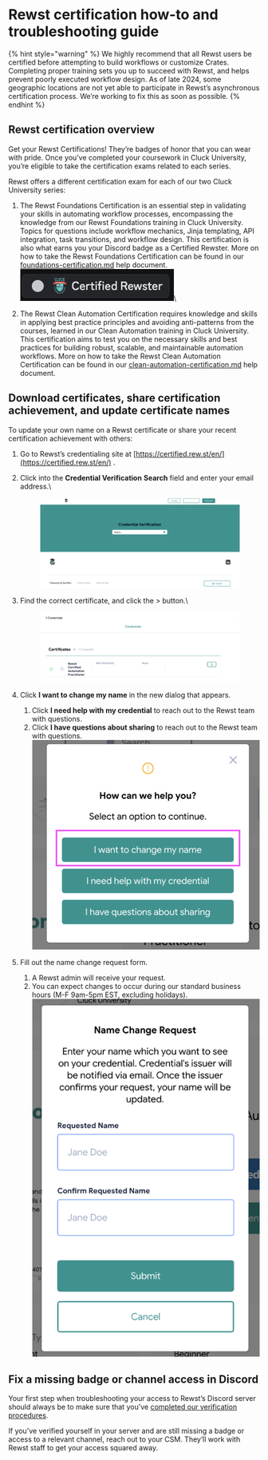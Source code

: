 # Rewst certification how-to and troubleshooting guide

{% hint style="warning" %}
We highly recommend that all Rewst users be certified before attempting to build workflows or customize Crates. Completing proper training sets you up to succeed with Rewst, and helps prevent poorly executed workflow design. As of late 2024, some geographic locations are not yet able to participate in Rewst’s asynchronous certification process. We’re working to fix this as soon as possible.&#x20;
{% endhint %}

## Rewst certification overview

Get your Rewst Certifications! They’re badges of honor that you can wear with pride. Once you’ve completed your coursework in Cluck University, you’re eligible to take the certification exams related to each series.

Rewst offers a different certification exam for each of our two Cluck University series:

1. The Rewst Foundations Certification is an essential step in validating your skills in automating workflow processes, encompassing the knowledge from our Rewst Foundations training in Cluck University. Topics for questions include workflow mechanics, Jinja templating, API integration, task transitions, and workflow design. This certification is also what earns you your Discord badge as a Certified Rewster. More on how to take the Rewst Foundations Certification can be found in our [foundations-certification.md](rewst-foundations-1/foundations-certification.md "mention") help document.\
   ![](../.gitbook/assets/certifiedrooster.png)\

2. The Rewst Clean Automation Certification requires knowledge and skills in applying best practice principles and avoiding anti-patterns from the courses, learned in our Clean Automation training in Cluck University. This certification aims to test you on the necessary skills and best practices for building robust, scalable, and maintainable automation workflows. More on how to take the Rewst Clean Automation Certification can be found in our [clean-automation-certification.md](clean-automation/clean-automation-certification.md "mention") help document.

## Download certificates, share certification achievement, and update certificate names

To update your own name on a Rewst certificate or share your recent certification achievement with others:

1. Go to Rewst’s credentialing site at [https://certified.rew.st/en/](https://certified.rew.st/en/) .
2.  Click into the **Credential Verification** **Search** field and enter your email address.\


    <figure><img src="../.gitbook/assets/certificationsite1.png" alt=""><figcaption></figcaption></figure>
3.  Find the correct certificate, and click the > button.\


    <figure><img src="../.gitbook/assets/Credential1.png" alt=""><figcaption></figcaption></figure>
4. Click **I want to change my name** in the new dialog that appears.
   1. Click **I need help with my credential** to reach out to the Rewst team with questions.
   2. Click **I have questions about sharing** to reach out to the Rewst team with questions.\
      ![](../.gitbook/assets/certificationhelpoptionsmenu.png)
5. Fill out the name change request form.
   1. A Rewst admin will receive your request.
   2. You can expect changes to occur during our standard business hours (M-F 9am-5pm EST, excluding holidays).\
      ![](../.gitbook/assets/namechangerequestscreen.png)

## Fix a missing badge or channel access in Discord

Your first step when troubleshooting your access to Rewst’s Discord server should always be to make sure that you’ve [completed our verification procedures](https://docs.rewst.help/support/roc-support/discord-join-and-verification).

If you’ve verified yourself in your server and are still missing a badge or access to a relevant channel, reach out to your CSM. They’ll work with Rewst staff to get your access squared away.
